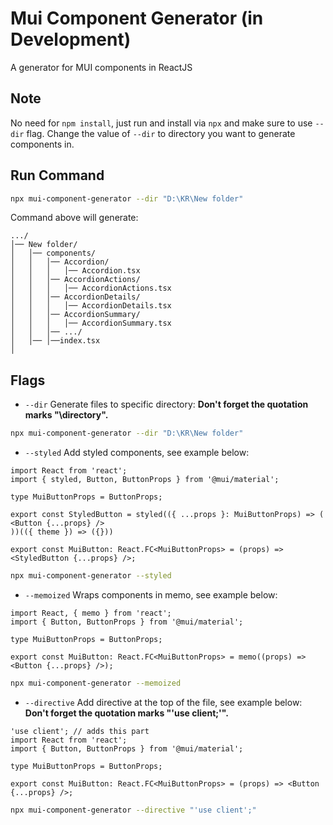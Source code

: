 # Mui Component Generator (in Development)
A generator for MUI components in ReactJS

## Note
No need for `npm install`, just run and install via `npx` and make sure to use `--dir` flag.
Change the value of `--dir` to directory you want to generate components in.

## Run Command
```bash
npx mui-component-generator --dir "D:\KR\New folder"
```
Command above will generate:
```
.../  
│── New folder/  
│   │── components/  
│   │   │── Accordion/
│   │   │   │── Accordion.tsx
│   │   │── AccordionActions/
│   │   │   │── AccordionActions.tsx
│   │   │── AccordionDetails/
│   │   │   │── AccordionDetails.tsx
│   │   │── AccordionSummary/
│   │   │   │── AccordionSummary.tsx
│   │   │── .../
│   │── │──index.tsx
│
```

## Flags
- `--dir` Generate files to specific directory: **Don't forget the quotation marks "\directory".**
```bash
npx mui-component-generator --dir "D:\KR\New folder"
```

- `--styled` Add styled components, see example below:
```tsx
import React from 'react';
import { styled, Button, ButtonProps } from '@mui/material';

type MuiButtonProps = ButtonProps;

export const StyledButton = styled(({ ...props }: MuiButtonProps) => (
<Button {...props} />
))(({ theme }) => ({}))

export const MuiButton: React.FC<MuiButtonProps> = (props) => <StyledButton {...props} />;
```
```bash
npx mui-component-generator --styled
```

- `--memoized` Wraps components in memo, see example below:
```tsx
import React, { memo } from 'react';
import { Button, ButtonProps } from '@mui/material';

type MuiButtonProps = ButtonProps;

export const MuiButton: React.FC<MuiButtonProps> = memo((props) => <Button {...props} />);
```
```bash
npx mui-component-generator --memoized
```

- `--directive` Add directive at the top of the file, see example below: **Don't forget the quotation marks "'use client;'".**
```tsx
'use client'; // adds this part
import React from 'react';
import { Button, ButtonProps } from '@mui/material';

type MuiButtonProps = ButtonProps;

export const MuiButton: React.FC<MuiButtonProps> = (props) => <Button {...props} />;

```
```bash
npx mui-component-generator --directive "'use client';"
```
